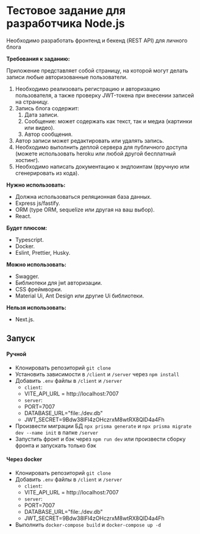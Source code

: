 # Тестовое задание для разработчика Node.js

<aside>
Необходимо разработать фронтенд и бекенд (REST API) для личного блога
</aside>

**Требования к заданию:**

Приложение представляет собой страницу, на которой могут делать записи любые авторизованные пользователи.

1. Необходимо реализовать регистрацию и авторизацию пользователя, а также проверку JWT-токена при внесении записей на страницу.
2. Запись блога содержит:
   1. Дата записи.
   2. Сообщение: может содержать как текст, так и медиа (картинки или видео).
   3. Автор сообщения.
3. Автор записи может редактировать или удалять запись.
4. Необходимо выполнить деплой сервера для публичного доступа (можете использовать heroku или любой другой бесплатный хостинг).
5. Необходимо написать документацию к эндпоинтам (вручную или сгенерировать из кода).

**Нужно использовать:**

- Должна использоваться реляционная база данных.
- Express js/fastify.
- ORM (type ORM, sequelize или другая на ваш выбор).
- React.

**Будет плюсом:**

- Typescript.
- Docker.
- Eslint, Prettier, Husky.

**Можно использовать:**

- Swagger.
- Библиотеки для jwt авторизации.
- CSS фреймворки.
- Material Ui, Ant Design или другие Ui библиотеки.

**Нельзя использовать:**

- Next.js.

## Запуск

#### Ручной

- Клонировать репозиторий `git clone`
- Установить зависимости в `/client` и `/server` через `npm install`
- Добавить `.env` файлы в `/client` и `/server`
  - `client`:
  - VITE_API_URL = http://localhost:7007
  - `server`:
  - PORT=7007
  - DATABASE_URL="file:./dev.db"
  - JWT_SECRET=9Bdw38lFl4zOHczrxM8wtRX8QlD4a4Fh
- Произвести миграции БД `npx prisma generate` и `npx prisma migrate dev --name init` в папке `/server`
- Запустить фронт и бэк через `npm run dev` или произвести сборку фронта и запускать только бэк

#### Через docker

- Клонировать репозиторий `git clone`
- Добавить `.env` файлы в `/client` и `/server`
  - `client`:
  - VITE_API_URL = http://localhost:7007
  - `server`:
  - PORT=7007
  - DATABASE_URL="file:./dev.db"
  - JWT_SECRET=9Bdw38lFl4zOHczrxM8wtRX8QlD4a4Fh
- Выполнить `docker-compose build` и `docker-compose up -d`
